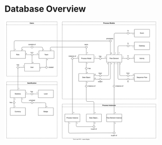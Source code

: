 # Database Overview

![](https://raw.githubusercontent.com/MertenD/process-flow/main/process-flow-docs/assets/database.svg)
